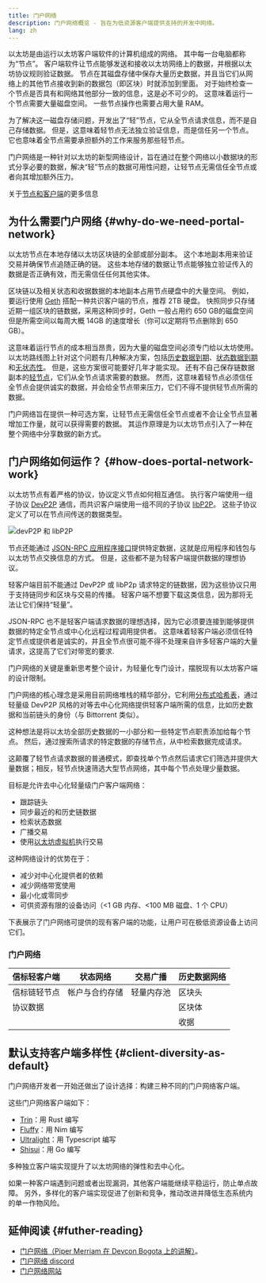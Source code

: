 ```yaml
---
title: 门户网络
description: 门户网络概览 - 旨在为低资源客户端提供支持的开发中网络。
lang: zh
---
```


以太坊是由运行以太坊客户端软件的计算机组成的网络。 其中每一台电脑都称为“节点”。 客户端软件让节点能够发送和接收以太坊网络上的数据，并根据以太坊协议规则验证数据。 节点在其磁盘存储中保存大量历史数据，并且当它们从网络上的其他节点接收到新的数据包（即区块）时就添加到里面。 对于始终检查一个节点是否具有和网络其他部分一致的信息，这是必不可少的。 这意味着运行一个节点需要大量磁盘空间。 一些节点操作也需要占用大量 RAM。

为了解决这一磁盘存储问题，开发出了“轻”节点，它从全节点请求信息，而不是自己存储数据。 但是，这意味着轻节点无法独立验证信息，而是信任另一个节点。 它也意味着全节点需要承担额外的工作来服务那些轻节点。

门户网络是一种针对以太坊的新型网络设计，旨在通过在整个网络以小数据块的形式分享必要的数据，解决“轻”节点的数据可用性问题，让轻节点无需信任全节点或者向其增加额外压力。

关于[节点和客户端](/developers/docs/nodes-and-clients/)的更多信息

## 为什么需要门户网络 {#why-do-we-need-portal-network}

以太坊节点在本地存储以太坊区块链的全部或部分副本。 这个本地副本用来验证交易并确保节点追随正确的链。 这些本地存储的数据让节点能够独立验证传入的数据是否正确有效，而无需信任任何其他实体。

区块链以及相关状态和收据数据的本地副本占用节点硬盘中的大量空间。 例如，要运行使用 [Geth](https://geth.ethereum.org) 搭配一种共识客户端的节点，推荐 2TB 硬盘。 快照同步只存储近期一组区块的链数据，采用这种同步时，Geth 一般占用约 650 GB的磁盘空间但是所需空间以每周大概 14GB 的速度增长（你可以定期将节点删除到 650 GB）。

这意味着运行节点的成本相当昂贵，因为大量的磁盘空间必须专门给以太坊使用。 以太坊路线图上针对这个问题有几种解决方案，包括[历史数据到期](/roadmap/statelessness/#history-expiry)、[状态数据到期](/roadmap/statelessness/#state-expiry)和[无状态性](/roadmap/statelessness/)。 但是，这些方案很可能要好几年才能实现。 还有不自己保存链数据副本的[轻节点](/developers/docs/nodes-and-clients/light-clients/)，它们从全节点请求需要的数据。 然而，这意味着轻节点必须信任全节点会提供诚实的数据，并会给全节点带来压力，它们不得不提供轻节点所需的数据。

门户网络旨在提供一种可选方案，让轻节点无需信任全节点或者不会让全节点显著增加工作量，就可以获得需要的数据。 其运作原理是为以太坊节点引入了一种在整个网络中分享数据的新方式。

## 门户网络如何运作？ {#how-does-portal-network-work}

以太坊节点有着严格的协议，协议定义节点如何相互通信。 执行客户端使用一组子协议 [DevP2P](/developers/docs/networking-layer/#devp2p) 通信，而共识客户端使用一组不同的子协议 [libP2P](/developers/docs/networking-layer/#libp2p)。 这些子协议定义了可以在节点间传送的数据类型。

![devP2P 和 libP2P](portal-network-devp2p-libp2p.png)

节点还能通过 [JSON-RPC 应用程序接口](/developers/docs/apis/json-rpc/)提供特定数据，这就是应用程序和钱包与以太坊节点交换信息的方式。 但是，这些都不是为轻客户端提供数据的理想协议。

轻客户端目前不能通过 DevP2P 或 libP2p 请求特定的链数据，因为这些协议只用于支持链同步和区块与交易的传播。 轻客户端不想要下载这类信息，因为那将无法让它们保持“轻量”。

JSON-RPC 也不是轻客户端请求数据的理想选择，因为它必须要连接到能够提供数据的特定全节点或中心化远程过程调用提供者。 这意味着轻客户端必须信任特定节点或提供者是诚实的，并且全节点很可能不得不处理来自许多轻客户端的大量请求，这提高了它们对带宽的要求.

门户网络的关键是重新思考整个设计，为轻量化专门设计，摆脱现有以太坊客户端的设计限制。

门户网络的核心理念是采用目前网络堆栈的精华部分，它利用[分布式哈希表](https://en.wikipedia.org/wiki/Distributed_hash_table)，通过轻量级 DevP2P 风格的对等去中心化网络提供轻客户端所需的信息，比如历史数据和当前链头的身份（与 Bittorrent 类似）。

这种想法是将以太坊全部历史数据的一小部分和一些特定节点职责添加给每个节点。 然后，通过搜索所请求的特定数据的存储节点，从中检索数据完成请求。

这颠覆了轻节点请求数据的普通模式，即查找单个节点然后请求它们筛选并提供大量数据；相反，轻节点快速筛选大型节点网络，其中每个节点处理少量数据。

目标是允许去中心化轻量级门户客户端网络：

- 跟踪链头
- 同步最近的和历史链数据
- 检索状态数据
- 广播交易
- 使用[以太坊虚拟机](/developers/docs/evm/)执行交易

这种网络设计的优势在于：

- 减少对中心化提供者的依赖
- 减少网络带宽使用
- 最小化或零同步
- 可供资源有限的设备访问（<1 GB 内存、<100 MB 磁盘、1 个 CPU）

下表展示了门户网络可提供的现有客户端的功能，让用户可在极低资源设备上访问它们。

### 门户网络

| 信标轻客户端 | 状态网络    | 交易广播  | 历史数据网络 |
| ------ | ------- | ----- | ------ |
| 信标链轻节点 | 帐户与合约存储 | 轻量内存池 | 区块头    |
| 协议数据   |         |       | 区块体    |
|        |         |       | 收据     |

## 默认支持客户端多样性 {#client-diversity-as-default}

门户网络开发者一开始还做出了设计选择：构建三种不同的门户网络客户端。

这些门户网络客户端如下：

- [Trin](https://github.com/ethereum/trin)：用 Rust 编写
- [Fluffy](https://nimbus.team/docs/fluffy.html)：用 Nim 编写
- [Ultralight](https://github.com/ethereumjs/ultralight)：用 Typescript 编写
- [Shisui](https://github.com/optimism-java/shisui)：用 Go 编写

多种独立客户端实现提升了以太坊网络的弹性和去中心化。

如果一种客户端遇到问题或者出现漏洞，其他客户端能继续平稳运行，防止单点故障。 另外，多样化的客户端实现促进了创新和竞争，推动改进并降低生态系统内的单一作物风险。

## 延伸阅读 {#futher-reading}

- [门户网络（Piper Merriam 在 Devcon Bogota 上的讲解）](https://www.youtube.com/watch?v=0stc9jnQLXA)。
- [门户网络 discord](https://discord.gg/CFFnmE7Hbs)
- [门户网络网站](https://www.ethportal.net/)
